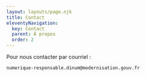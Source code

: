 ```yaml
---
layout: layouts/page.njk
title: Contact
eleventyNavigation:
  key: Contact
  parent: À propos
  order: 2
---
```


Pour nous contacter par courriel :

`numerique-responsable.dinum@modernisation.gouv.fr`
